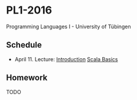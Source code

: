 PL1-2016
========

Programming Languages I - University of Tübingen

Schedule
--------

 * April 11. Lecture: [Introduction](lecturenotes/01-intro.scala) [Scala Basics](lecturenotes/02-scala-basics.scala)

Homework
--------

TODO